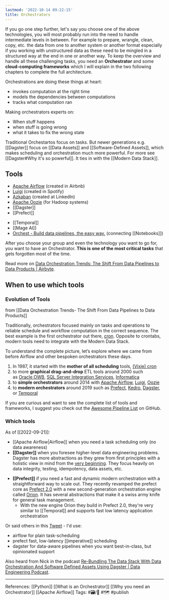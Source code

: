 ```yaml
---
lastmod: '2022-10-14 09:22:15'
title: Orchestrators
---
```


If you go one step further, let's say you choose one of the above technologies, you will most probably run into the need to handle intermediate levels in between. For example to prepare, wrangle, clean, copy, etc. the data from one to another system or another format especially if you working with unstructured data as these need to be mingled in a structured way at the end in one or another way. To keep the overview and handle all these challenging tasks, you need an **Orchestrator** and some **cloud-computing frameworks** which I will explain in the two following chapters to complete the full architecture.


Orchestrations are doing these things at heart:
- invokes computation at the right time
- models the dependencies between computations
- tracks what computation ran

Making orchestrators experts on:
- When stuff happens
- when stuff is going wrong
- what it takes to fix the wrong state

Traditional Orchestartos focus on tasks. But newer generations e.g. [[Dagster]] focus on [[Data Assets]] and [[Software-Defined Assets]], which makes scheduling and orchestration much more powerful. For more see [[Dagster#Why it's so powerful]]. It ties in with the [[Modern Data Stack]].

## Tools
  * [Apache Airflow][24] (created in Airbnb)
  * [Luigi][25] (created in Spotify)
  * [Azkaban][26] (created at LinkedIn)
  * [Apache Oozie][27] (for Hadoop systems)
  * [[Dagster]]
  * [[Prefect]]
  - [[Temporal]]
  - [[Mage AI]] 
  - [Orchest - Build data pipelines, the easy way.](https://www.orchest.io/) (connecting [[Notebooks]])

After you choose your group and even the technology you want to go for, you want to have an Orchestrator. **This is one of the most critical tasks** that gets forgotten most of the time.

 [24]: https://airflow.apache.org/
 [25]: https://github.com/spotify/luigi
 [26]: https://azkaban.github.io/
 [27]: http://oozie.apache.org/

Read more on [Data Orchestration Trends: The Shift From Data Pipelines to Data Products | Airbyte](https://airbyte.com/blog/data-orchestration-trends).

## When to use which tools
### Evolution of Tools 
from [[Data Orchestration Trends- The Shift From Data Pipelines to Data Products]]

Traditionally, orchestrators focused mainly on tasks and operations to reliable schedule and workflow computation in the correct sequence. The best example is the first orchestrator out there, [cron](https://en.wikipedia.org/wiki/Cron). Opposite to crontabs, modern tools need to integrate with the Modern Data Stack.

To understand the complete picture, let’s explore where we came from before Airflow and other bespoken orchestrators these days.

1.  In 1987, it started with the **mother of all scheduling** tools, [(Vixie) cron](https://en.wikipedia.org/wiki/Cron)
2.  to more **graphical drag-and-drop** ETL tools around 2000 such as [Oracle OWB](https://en.wikipedia.org/wiki/Oracle_Warehouse_Builder), [SQL Server Integration Services](https://docs.microsoft.com/en-us/sql/integration-services/sql-server-integration-services?view=sql-server-ver15), [Informatica](https://www.informatica.com/) 
3.  to **simple orchestrators** around 2014 with [Apache Airflow](https://airflow.apache.org/), [Luigi](https://github.com/spotify/luigi), [Oozie](https://oozie.apache.org/)
4.  to **modern orchestrators** around 2019 such as [Prefect](https://www.prefect.io/), [Kedro](https://github.com/quantumblacklabs/kedro), [Dagster](https://github.com/dagster-io/dagster/), or [Temporal](https://github.com/temporalio/temporal)

If you are curious and want to see the complete list of tools and frameworks, I suggest you check out the [Awesome Pipeline List](https://github.com/pditommaso/awesome-pipeline#pipeline-frameworks--libraries) on GitHub.

### Which tools
As of [[2022-09-21]]:
- [[Apache Airflow|Airflow]] when you need a task scheduling only (no data awareness)
- **[[Dagster]]** when you foresee higher-level data engineering problems. Dagster has more abstractions as they grew from first principles with a holistic view in mind from the [very beginning](https://dagster.io/blog/introducing-dagster). They focus heavily on data integrity, testing, idempotency, data assets, etc.
* **[[Prefect]]** if you need a fast and dynamic modern orchestration with a straightforward way to scale out. They recently revamped the prefect core as [Prefect 2.0](https://www.prefect.io/blog/introducing-prefect-2-0/) with a new second-generation orchestration engine called [Orion](https://www.prefect.io/blog/announcing-prefect-orion/). It has several abstractions that make it a swiss army knife for general task management.
	* With the new engine Orion they build in Prefect 2.0, they're very similar to [[Temporal]] and supports fast low latency application orchestration
	
Or said others in this [Tweet](https://twitter.com/sspaeti/status/1580850623029075969) - I'd use:
- airflow for plain task-scheduling
- prefect fast, low-latency [[imperative]] scheduling
- dagster for data-aware pipelines when you want best-in-class, but opinionated support

Also heard from Nick in the podcast [Re-Bundling The Data Stack With Data Orchestration And Software Defined Assets Using Dagster | Data Engineering Podcast](https://www.dataengineeringpodcast.com/dagster-software-defined-assets-data-orchestration-episode-309/).

---
References: [[Python]] [[What is an Orchestrator]] [[Why you need an Orchestrator]] [[Apache Airflow]]
Tags: #🗃/🌳 #🗺 #publish